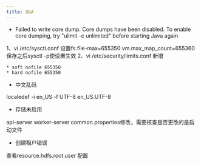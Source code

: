 ```yaml
---
title: Q&A
---
```

* Failed to write core dump. Core dumps have been disabled. To enable core dumping, try "ulimit -c unlimited" before starting Java again

1、vi /etc/sysctl.conf
设置fs.file-max=655350
vm.max_map_count=655360
保存之后sysctl -p使设置生效
2、vi /etc/security/limits.conf 新增
```
* soft nofile 655350
* hard nofile 655350
```


* 中文乱码

localedef -i en_US -f UTF-8 en_US.UTF-8



* 存储未启用

api-server worker-server common.properties修改，需要核查是否更改的是启动文件

* 创建租户错误

查看resource.hdfs.root.user 配置